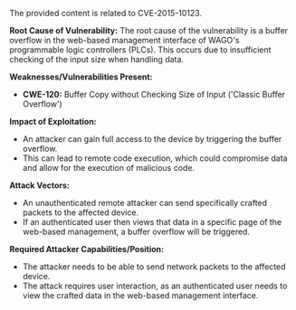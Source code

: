 The provided content is related to CVE-2015-10123.

**Root Cause of Vulnerability:**
The root cause of the vulnerability is a buffer overflow in the web-based management interface of WAGO's programmable logic controllers (PLCs). This occurs due to insufficient checking of the input size when handling data.

**Weaknesses/Vulnerabilities Present:**
- **CWE-120:** Buffer Copy without Checking Size of Input ('Classic Buffer Overflow')

**Impact of Exploitation:**
- An attacker can gain full access to the device by triggering the buffer overflow.
- This can lead to remote code execution, which could compromise data and allow for the execution of malicious code.

**Attack Vectors:**
- An unauthenticated remote attacker can send specifically crafted packets to the affected device.
- If an authenticated user then views that data in a specific page of the web-based management, a buffer overflow will be triggered.

**Required Attacker Capabilities/Position:**
- The attacker needs to be able to send network packets to the affected device.
- The attack requires user interaction, as an authenticated user needs to view the crafted data in the web-based management interface.